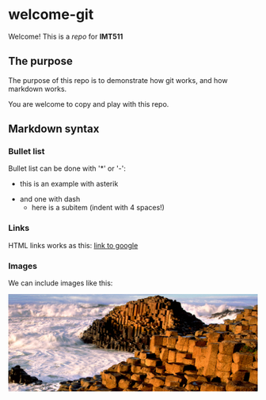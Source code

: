 # welcome-git

Welcome! This is a _repo_ for **IMT511**

## The purpose

The purpose of this repo is to demonstrate how git works,
and how markdown works.

You are welcome to copy and play with this repo.

## Markdown syntax

### Bullet list

Bullet list can be done with '*' or '-':
* this is an example with asterik
- and one with dash
    * here is a subitem (indent with 4 spaces!)

### Links

HTML links works as this: [link to google](https://www.google.com)

### Images

We can include images like this:

![Giants' causeway](causeway.jpg)

